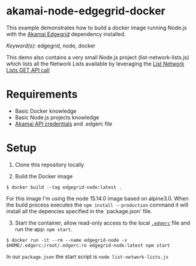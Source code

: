 # akamai-node-edgegrid-docker
This example demonstrates how to build a docker image running Node.js with the [Akamai Edgegrid](https://github.com/akamai/AkamaiOPEN-edgegrid-node) dependency installed. 

*Keyword(s):* edgegrid, node, docker<br>

This demo also contains a very small Node.js project (list-network-lists.js) which lists all the Network Lists available by leveraging the [List Network Lists GET API call](https://developer.akamai.com/api/cloud_security/network_lists/v2.html#getlists)

# Requirements
* Basic Docker knowledge
* Basic Node.js projects knowledge
* [Akamai API credentials](https://developer.akamai.com/api/getting-started) and .edgerc file

# Setup
1. Clone this repository locally

2. Build the Docker image

`$ docker build --tag edgegrid-node:latest .`

For this image I'm using the node 15.14.0 image based on alpine3.0. When the build process executes the `npm install --production` command it will install all the depencies specified in the `package.json' file.

3. Start the container, allow read-only access to the local [`.edgerc`](https://developer.akamai.com/api/getting-started#edgercfile) file and run the app: `npm start`.

`$ docker run -it --rm --name edgegrid-node -v $HOME/.edgerc:/root/.edgerc:ro edgegrid-node:latest npm start`

In our `package.json` the start script is `node list-network-lists.js`
